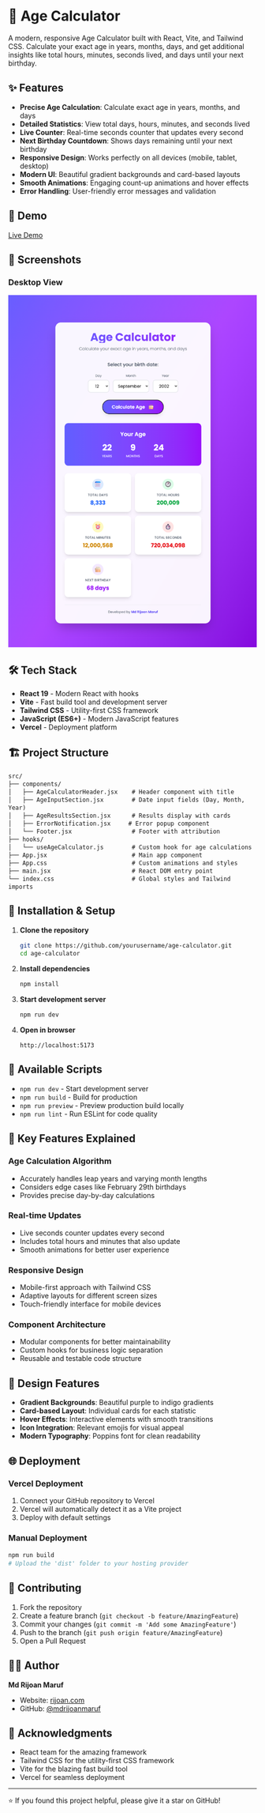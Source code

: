 # 🎂 Age Calculator

A modern, responsive Age Calculator built with React, Vite, and Tailwind CSS. Calculate your exact age in years, months, days, and get additional insights like total hours, minutes, seconds lived, and days until your next birthday.

## ✨ Features

- **Precise Age Calculation**: Calculate exact age in years, months, and days
- **Detailed Statistics**: View total days, hours, minutes, and seconds lived
- **Live Counter**: Real-time seconds counter that updates every second
- **Next Birthday Countdown**: Shows days remaining until your next birthday
- **Responsive Design**: Works perfectly on all devices (mobile, tablet, desktop)
- **Modern UI**: Beautiful gradient backgrounds and card-based layouts
- **Smooth Animations**: Engaging count-up animations and hover effects
- **Error Handling**: User-friendly error messages and validation

## 🚀 Demo

[Live Demo](https://rijoan-age-calculator.netlify.app/) 

## 📱 Screenshots

### Desktop View
<!-- ![Desktop Screenshot](./screenshots/desktop.png) -->
![alt text](image.png)


## 🛠️ Tech Stack

- **React 19** - Modern React with hooks
- **Vite** - Fast build tool and development server
- **Tailwind CSS** - Utility-first CSS framework
- **JavaScript (ES6+)** - Modern JavaScript features
- **Vercel** - Deployment platform

## 🏗️ Project Structure

```
src/
├── components/
│   ├── AgeCalculatorHeader.jsx    # Header component with title
│   ├── AgeInputSection.jsx        # Date input fields (Day, Month, Year)
│   ├── AgeResultsSection.jsx      # Results display with cards
│   ├── ErrorNotification.jsx     # Error popup component
│   └── Footer.jsx                 # Footer with attribution
├── hooks/
│   └── useAgeCalculator.js        # Custom hook for age calculations
├── App.jsx                        # Main app component
├── App.css                        # Custom animations and styles
├── main.jsx                       # React DOM entry point
└── index.css                      # Global styles and Tailwind imports
```

## 🔧 Installation & Setup

1. **Clone the repository**
   ```bash
   git clone https://github.com/yourusername/age-calculator.git
   cd age-calculator
   ```

2. **Install dependencies**
   ```bash
   npm install
   ```

3. **Start development server**
   ```bash
   npm run dev
   ```

4. **Open in browser**
   ```
   http://localhost:5173
   ```

## 📝 Available Scripts

- `npm run dev` - Start development server
- `npm run build` - Build for production
- `npm run preview` - Preview production build locally
- `npm run lint` - Run ESLint for code quality

## 🎯 Key Features Explained

### Age Calculation Algorithm
- Accurately handles leap years and varying month lengths
- Considers edge cases like February 29th birthdays
- Provides precise day-by-day calculations

### Real-time Updates
- Live seconds counter updates every second
- Includes total hours and minutes that also update
- Smooth animations for better user experience

### Responsive Design
- Mobile-first approach with Tailwind CSS
- Adaptive layouts for different screen sizes
- Touch-friendly interface for mobile devices

### Component Architecture
- Modular components for better maintainability
- Custom hooks for business logic separation
- Reusable and testable code structure

## 🎨 Design Features

- **Gradient Backgrounds**: Beautiful purple to indigo gradients
- **Card-based Layout**: Individual cards for each statistic
- **Hover Effects**: Interactive elements with smooth transitions
- **Icon Integration**: Relevant emojis for visual appeal
- **Modern Typography**: Poppins font for clean readability

## 🌐 Deployment

### Vercel Deployment
1. Connect your GitHub repository to Vercel
2. Vercel will automatically detect it as a Vite project
3. Deploy with default settings

### Manual Deployment
```bash
npm run build
# Upload the 'dist' folder to your hosting provider
```

## 🤝 Contributing

1. Fork the repository
2. Create a feature branch (`git checkout -b feature/AmazingFeature`)
3. Commit your changes (`git commit -m 'Add some AmazingFeature'`)
4. Push to the branch (`git push origin feature/AmazingFeature`)
5. Open a Pull Request


## 👨‍💻 Author

**Md Rijoan Maruf**
- Website: [rijoan.com](https://rijoan.com)
- GitHub: [@mdrijoanmaruf](https://github.com/mdrijoanmaruf)

## 🙏 Acknowledgments

- React team for the amazing framework
- Tailwind CSS for the utility-first CSS framework
- Vite for the blazing fast build tool
- Vercel for seamless deployment

---

⭐ If you found this project helpful, please give it a star on GitHub!

